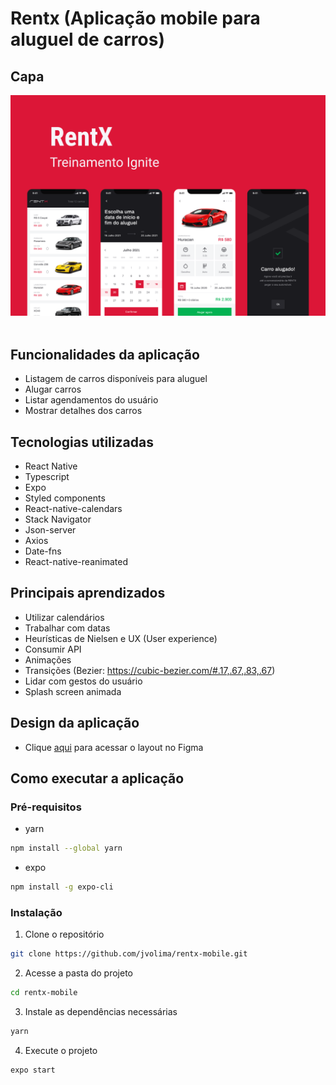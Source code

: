 # Rentx (Aplicação mobile para aluguel de carros)

## Capa
<img src="./Capa.png" /> <br/> <br/>

## Funcionalidades da aplicação
- Listagem de carros disponíveis para aluguel
- Alugar carros
- Listar agendamentos do usuário
- Mostrar detalhes dos carros

## Tecnologias utilizadas
- React Native
- Typescript
- Expo
- Styled components
- React-native-calendars
- Stack Navigator
- Json-server
- Axios
- Date-fns
- React-native-reanimated

## Principais aprendizados
- Utilizar calendários
- Trabalhar com datas
- Heurísticas de Nielsen e UX (User experience)
- Consumir API
- Animações
- Transições (Bezier: https://cubic-bezier.com/#.17,.67,.83,.67)
- Lidar com gestos do usuário
- Splash screen animada

## Design da aplicação
- Clique [aqui](https://www.figma.com/file/e8Kkb8QImQV0Z0F8WXkgju/RentX-Ignite---Offline-First?node-id=0%3A1) para acessar o layout no Figma

## Como executar a aplicação 
### Pré-requisitos
* yarn
```bash
npm install --global yarn
```
* expo
```bash
npm install -g expo-cli
```

### Instalação
1. Clone o repositório
```bash
git clone https://github.com/jvolima/rentx-mobile.git
```
2. Acesse a pasta do projeto
```bash
cd rentx-mobile
```
3. Instale as dependências necessárias 
```bash
yarn
```
4. Execute o projeto
```bash
expo start
```
